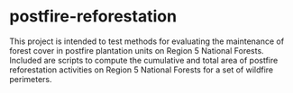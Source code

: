# postfire-reforestation
This project is intended to test methods for evaluating the maintenance of forest cover in postfire plantation units on Region 5 National Forests. Included are scripts to compute the cumulative and total area of postfire reforestation activities on Region 5 National Forests for a set of wildfire perimeters.
